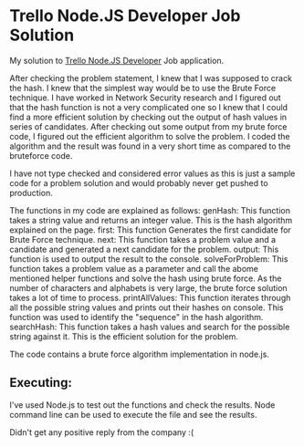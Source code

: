 # Trello Node.JS Developer Job Solution
My solution to [Trello Node.JS Developer](http://web.archive.org/web/20141209192900/https://trello.com/jobs/developer) Job application.

After checking the problem statement, I knew that I was supposed to crack the hash.
I knew that the simplest way would be to use the Brute Force technique.
I have worked in Network Security research and I figured out that the hash function is not a very complicated one so I knew that I could find a more efficient solution by checking out the output of hash values in series of candidates.
After checking out some output from my brute force code, I figured out the efficient algorithm to solve the problem. I coded the algorithm and the result was found in a very short time as compared to the bruteforce code.

I have not type checked and considered error values as this is just a sample code for a problem solution and would probably never get pushed to production.

The functions in my code are explained as follows:
genHash: This function takes a string value and returns an integer value. This is the hash algorithm explained on the page.
first: This function Generates the first candidate for Brute Force technique.
next: This function takes a problem value and a candidate and generated a next candidate for the problem.
output: This function is used to output the result to the console.
solveForProblem: This function takes a problem value as a parameter and call the abome mentioned helper functions and solve the hash using brute force. As the number of characters and alphabets is very large, the brute force solution takes a lot of time to process.
printAllValues: This function iterates through all the possible string values and prints out their hashes on console. This function was used to identify the "sequence" in the hash algorithm.
searchHash: This function takes a hash values and search for the possible string against it. This is the efficient solution for the problem.

The code contains a brute force algorithm implementation in node.js.

## Executing:
I've used Node.js to test out the functions and check the results. Node command line can be used to execute the file and see the results.

Didn't get any positive reply from the company :(
